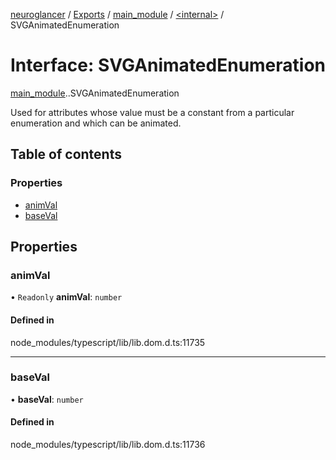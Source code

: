 [neuroglancer](../README.md) / [Exports](../modules.md) / [main\_module](../modules/main_module.md) / [<internal\>](../modules/main_module._internal_.md) / SVGAnimatedEnumeration

# Interface: SVGAnimatedEnumeration

[main_module](../modules/main_module.md).[<internal>](../modules/main_module._internal_.md).SVGAnimatedEnumeration

Used for attributes whose value must be a constant from a particular enumeration and which can be animated.

## Table of contents

### Properties

- [animVal](main_module._internal_.SVGAnimatedEnumeration.md#animval)
- [baseVal](main_module._internal_.SVGAnimatedEnumeration.md#baseval)

## Properties

### animVal

• `Readonly` **animVal**: `number`

#### Defined in

node_modules/typescript/lib/lib.dom.d.ts:11735

___

### baseVal

• **baseVal**: `number`

#### Defined in

node_modules/typescript/lib/lib.dom.d.ts:11736
